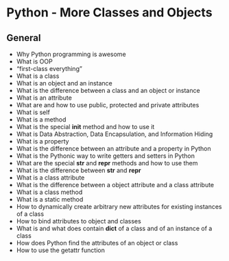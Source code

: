 # Python - More Classes and Objects

## General

*  Why Python programming is awesome
*  What is OOP
*  “first-class everything”
*  What is a class
*  What is an object and an instance
*  What is the difference between a class and an object or instance
*  What is an attribute
*  What are and how to use public, protected and private attributes
*  What is self
*  What is a method
*  What is the special __init__ method and how to use it
*  What is Data Abstraction, Data Encapsulation, and Information Hiding
*  What is a property
*  What is the difference between an attribute and a property in Python
*  What is the Pythonic way to write getters and setters in Python
*  What are the special __str__ and __repr__ methods and how to use them
*  What is the difference between __str__ and __repr__
*  What is a class attribute
*  What is the difference between a object attribute and a class attribute
*  What is a class method
*  What is a static method
*  How to dynamically create arbitrary new attributes for existing instances of a class
*  How to bind attributes to object and classes
*  What is and what does contain __dict__ of a class and of an instance of a class
*  How does Python find the attributes of an object or class
*  How to use the getattr function

